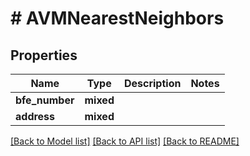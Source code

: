 # # AVMNearestNeighbors

## Properties

Name | Type | Description | Notes
------------ | ------------- | ------------- | -------------
**bfe_number** | **mixed** |  |
**address** | **mixed** |  |

[[Back to Model list]](../../README.md#models) [[Back to API list]](../../README.md#endpoints) [[Back to README]](../../README.md)
